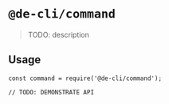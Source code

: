 # `@de-cli/command`

> TODO: description

## Usage

```
const command = require('@de-cli/command');

// TODO: DEMONSTRATE API
```
